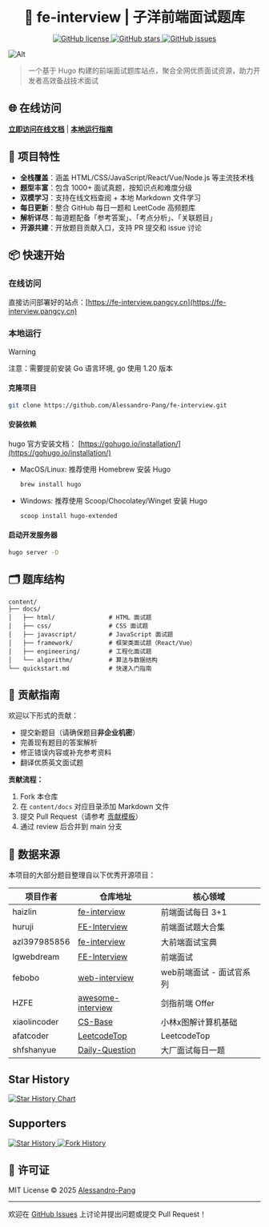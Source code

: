 <!--
 * @Author: zi.yang
 * @Date: 2025-03-03 11:32:10
 * @LastEditors: zi.yang
 * @LastEditTime: 2025-03-06 20:48:48
 * @Description:
 * @FilePath: /fe-interview/README.md
-->

<div align="center">
  <h1 style="margin: 4px 0 16px 0">🚀 fe-interview | 子洋前端面试题库</h1>
  <a href="https://github.com/Alessandro-Pang/fe-interview">
    <img alt="GitHub license" src="https://img.shields.io/github/license/Alessandro-Pang/fe-interview">
  </a>
    <a href="https://github.com/Alessandro-Pang/fe-interview/stargazers">
    <img alt="GitHub stars" src="https://img.shields.io/github/stars/Alessandro-Pang/fe-interview">
  </a>
  <a href="https://github.com/Alessandro-Pang/fe-interview/issues">
    <img alt="GitHub issues" src="https://img.shields.io/github/issues/Alessandro-Pang/fe-interview">
  </a>
</div>

![Alt](https://repobeats.axiom.co/api/embed/399cfc8aeb0a7d02333aef532a50d4747ddcce25.svg "Repobeats analytics image")

> 一个基于 Hugo 构建的前端面试题库站点，聚合全网优质面试资源，助力开发者高效备战技术面试

## 🌐 在线访问

**[立即访问在线文档](https://fe-interview.pangcy.cn)** | **[本地运行指南](#本地运行)**

## 🎯 项目特性

- **全栈覆盖**：涵盖 HTML/CSS/JavaScript/React/Vue/Node.js 等主流技术栈
- **题型丰富**：包含 1000+ 面试真题，按知识点和难度分级
- **双模学习**：支持在线文档查阅 + 本地 Markdown 文件学习
- **每日更新**：整合 GitHub 每日一题和 LeetCode 高频题库
- **解析详尽**：每道题配备「参考答案」、「考点分析」、「关联题目」
- **开源共建**：开放题目贡献入口，支持 PR 提交和 issue 讨论

## 📦 快速开始

### 在线访问

直接访问部署好的站点：[https://fe-interview.pangcy.cn](https://fe-interview.pangcy.cn)

### 本地运行

>[!warning] 
>
>  注意：需要提前安装 Go 语言环境, go 使用 1.20 版本

#### 克隆项目

```bash
git clone https://github.com/Alessandro-Pang/fe-interview.git
```

#### 安装依赖

hugo 官方安装文档： [https://gohugo.io/installation/](https://gohugo.io/installation/)

- MacOS/Linux: 推荐使用 Homebrew 安装 Hugo
  
  ```bash
  brew install hugo
  ```
  
- Windows: 推荐使用 Scoop/Chocolatey/Winget 安装 Hugo

  ```bash
  scoop install hugo-extended
  ```

#### 启动开发服务器

```bash
hugo server -D
```

## 🗂 题库结构

```text
content/
├── docs/
│   ├── html/               # HTML 面试题
│   ├── css/                # CSS 面试题
│   ├── javascript/         # JavaScript 面试题
│   ├── framework/          # 框架类面试题（React/Vue）
│   ├── engineering/        # 工程化面试题
│   └── algorithm/          # 算法与数据结构
└── quickstart.md           # 快速入门指南
```

## 🤝 贡献指南

欢迎以下形式的贡献：

- 提交新题目（请确保题目**非企业机密**）
- 完善现有题目的答案解析
- 修正错误内容或补充参考资料
- 翻译优质英文面试题

**贡献流程：**

1. Fork 本仓库
2. 在 `content/docs` 对应目录添加 Markdown 文件
3. 提交 Pull Request（请参考 [贡献模板](.github/PULL_REQUEST_TEMPLATE.md)）
4. 通过 review 后合并到 main 分支

## 🙏 数据来源

本项目的大部分题目整理自以下优秀开源项目：

| 项目作者 | 仓库地址 | 核心领域 |
|---------|---------|---------|
| haizlin | [fe-interview](https://github.com/haizlin/fe-interview) | 前端面试每日 3+1 |
| huruji | [FE-Interview](https://github.com/huruji/FE-Interview) | 前端面试题大合集 |
| azl397985856 | [fe-interview](https://github.com/azl397985856/fe-interview) | 大前端面试宝典 |
| lgwebdream | [FE-Interview](https://github.com/lgwebdream/FE-Interview) | 前端面试 |
| febobo | [web-interview](https://github.com/febobo/web-interview) | web前端面试 - 面试官系列 |
| HZFE | [awesome-interview](https://github.com/HZFE/awesome-interview) | 剑指前端 Offer |
| xiaolincoder | [CS-Base](https://github.com/xiaolincoder/CS-Base) | 小林x图解计算机基础 |
| afatcoder | [LeetcodeTop](https://github.com/afatcoder/LeetcodeTop) | LeetcodeTop |
| shfshanyue | [Daily-Question](https://github.com/shfshanyue/Daily-Question) | 大厂面试每日一题 |

## Star History

<a href="https://star-history.com/#Alessandro-Pang/fe-interview&Date">
 <picture>
   <source media="(prefers-color-scheme: dark)" srcset="https://api.star-history.com/svg?repos=Alessandro-Pang/fe-interview&type=Date&theme=dark" />
   <source media="(prefers-color-scheme: light)" srcset="https://api.star-history.com/svg?repos=Alessandro-Pang/fe-interview&type=Date" />
   <img alt="Star History Chart" src="https://api.star-history.com/svg?repos=Alessandro-Pang/fe-interview&type=Date" />
 </picture>
</a>

## Supporters

<a href="https://github.com/Alessandro-Pang/fe-interview/stargazers">
 <picture>
   <source media="(prefers-color-scheme: dark)" srcset="https://reporoster.com/stars/dark/Alessandro-Pang/fe-interview" />
   <source media="(prefers-color-scheme: light)" srcset="https://reporoster.com/stars/light/Alessandro-Pang/fe-interview" />
   <img alt="Star History" src="https://reporoster.com/stars/light/Alessandro-Pang/fe-interview" />
 </picture>
</a>

<a href="https://github.com/Alessandro-Pang/fe-interview/network/members">
 <picture>
   <source media="(prefers-color-scheme: dark)" srcset="https://reporoster.com/forks/dark/Alessandro-Pang/fe-interview" />
   <source media="(prefers-color-scheme: light)" srcset="https://reporoster.com/forks/light/Alessandro-Pang/fe-interview" />
   <img alt="Fork History" src="https://reporoster.com/forks/light/Alessandro-Pang/fe-interview" />
 </picture>
</a>

## 📄 许可证

MIT License © 2025 [Alessandro-Pang](https://github.com/Alessandro-Pang)

---

欢迎在 [GitHub Issues](https://github.com/Alessandro-Pang/fe-interview/issues) 上讨论并提出问题或提交 Pull Request！
